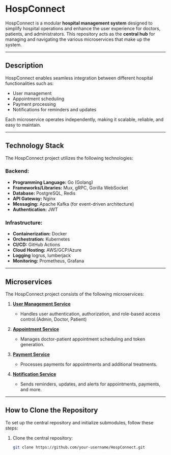 # HospConnect

HospConnect is a modular **hospital management system** designed to simplify hospital operations and enhance the user experience for doctors, patients, and administrators. This repository acts as the **central hub** for managing and navigating the various microservices that make up the system.

---

## **Description**

HospConnect enables seamless integration between different hospital functionalities such as:
- User management
- Appointment scheduling
- Payment processing
- Notifications for reminders and updates

Each microservice operates independently, making it scalable, reliable, and easy to maintain.

---

## **Technology Stack**

The HospConnect project utilizes the following technologies:

### Backend:
- **Programming Language:** Go (Golang)
- **Frameworks/Libraries:** Mux, gRPC, Gorilla WebSocket
- **Database:** PostgreSQL, Redis
- **API Gateway:** Nginx
- **Messaging:** Apache Kafka (for event-driven architecture)
- **Authentication:** JWT

### Infrastructure:
- **Containerization:** Docker
- **Orchestration:** Kubernetes
- **CI/CD:** GitHub Actions
- **Cloud Hosting:** AWS/GCP/Azure
- **Logging** logrus, lumberjack
- **Monitoring:** Prometheus, Grafana

---

## **Microservices**

The HospConnect project consists of the following microservices:

1. **[User Management Service](https://github.com/NUHMANUDHEENT/hosp-connect-api-gateway.git)**
   - Handles user authentication, authorization, and role-based access control.(Admin, Doctor, Patient)

2. **[Appointment Service](./appointment)**
   - Manages doctor-patient appointment scheduling and token generation.

3. **[Payment Service](./payment)**
   - Processes payments for appointments and additional treatments.

4. **[Notification Service](./notification)**
   - Sends reminders, updates, and alerts for appointments, payments, and more.

---

## **How to Clone the Repository**

To set up the central repository and initialize submodules, follow these steps:

1. Clone the central repository:
   ```bash
   git clone https://github.com/your-username/HospConnect.git
